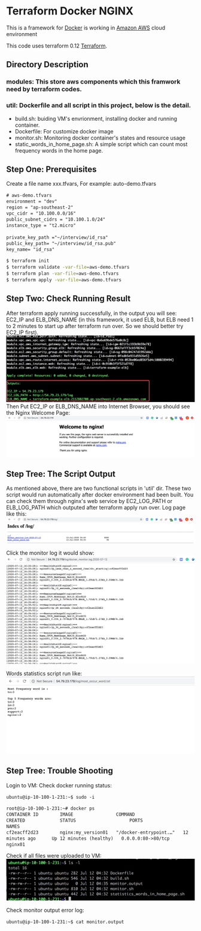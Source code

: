 # Terraform Docker NGINX
This is a framework for [Docker](https://www.docker.com/) is working in [Amazon AWS](https://aws.amazon.com/) cloud environment 

This code uses terraform 0.12
 [Terraform](https://www.terraform.io/). 

## Directory Description
### modules: This store aws components which this framwork need by terraform codes. 
### util: Dockerfile and all script in this project, below is the detail.
- build.sh: buiding VM's envrionment, installing docker and running container.
- Dockerfile: For customize docker image
- monitor.sh: Monitoring docker container's states and resource usage
- static_words_in_home_page.sh: A simple script which can count most frequency words in the home page.

## Step One: Prerequisites
Create a file name xxx.tfvars, For example:
auto-demo.tfvars

```
# aws-demo.tfvars
environment = "dev"
region = "ap-southeast-2"
vpc_cidr = "10.100.0.0/16"
public_subnet_cidrs = "10.100.1.0/24"
instance_type = "t2.micro"

private_key_path ="~/interview/id_rsa"
public_key_path= "~/interview/id_rsa.pub"
key_name= "id_rsa"

```

```bash
$ terraform init
$ terraform validate -var-file=aws-demo.tfvars
$ terraform plan -var-file=aws-demo.tfvars
$ terraform apply -var-file=aws-demo.tfvars
```



## Step Two: Check Running Result
After terraform apply running successfully, in the output you will see: EC2_IP and ELB_DNS_NAME (in this framework, it used ELB, but ELB need 1 to 2 minutes to start up after terraform run over. So we should better try EC2_IP first). 
![Kiku](screenshot/terraform_output.png)
Then Put EC2_IP or ELB_DNS_NAME into Internet Browser, you should see the Nginx Welcome Page:
![Kiku](screenshot/homepage.png)



##  Step Tree: The Script Output
As mentioned above, there are two functional scripts in 'util' dir. These two script would run automatically after docker environment had been built. You can check them through nginx's web service by EC2_LOG_PATH or ELB_LOG_PATH which outputed after terraform apply run over. Log page like this:
![Kiku](screenshot/log_page.png)

Click the monitor log it would show:
![Kiku](screenshot/docker_monitor_logs.png)

Words statistics script run like:
![Kiku](screenshot/words_statistics.png)

##  Step Tree: Trouble Shooting
Login to VM:
Check docker running status:
```
ubuntu@ip-10-100-1-231:~$ sudo -i
```
```
root@ip-10-100-1-231:~# docker ps
CONTAINER ID        IMAGE                COMMAND                  CREATED             STATUS                    PORTS                NAMES
cf2eacff2d23        nginx:my_version01   "/docker-entrypoint.…"   12 minutes ago      Up 12 minutes (healthy)   0.0.0.0:80->80/tcp   nginx01
```
Check if all files were uploaded to VM:
![Kiku](screenshot/ls.png)

Check monitor output error log:

```
ubuntu@ip-10-100-1-231:~$ cat monitor.output
```

